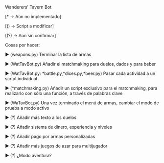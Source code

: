Wanderers' Tavern Bot

[* → Aún no implementado]

[() → Script a modificar]

[(?) → Aún sin confirmar]

Cosas por hacer: 

► (weapons.py) Terminar la lista de armas 

► (WatTavBot.py) Añadir el matchmaking para duelos, dados y para beber 

► (WatTavBot.py: *battle.py,*dices.py,*beer.py) Pasar cada actividad a un script individual

► (*matchmaking.py) Añadir un script exclusivo para el matchmaking, para realizarlo con sólo una función, a través de palabras clave

► (WaTavBot.py) Una vez terminado el menú de armas, cambiar el modo de prueba a modo activo 

► (?) Añadir más texto a los duelos

► (?) Añadir sistema de dinero, experiencia y niveles 

► (?) Añadir pago por armas personalizadas 

► (?) Añadir más juegos de azar para multijugador

► (?) ¿Modo aventura?